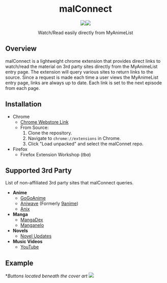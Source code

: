 <div align="center">
<h1>malConnect</h1>
<a href="https://github.com/jonathanlo411/malConnect/releases"><img src="https://img.shields.io/github/v/release/jonathanlo411/malConnect"></a><a href="https://github.com/jonathanlo411/malConnect/blob/main/LICENSE"><img src="https://img.shields.io/github/license/jonathanlo411/malConnect"></a>
<p style="text-align: center;">Watch/Read easily directly from MyAnimeList</p>
</div>

## Overview
malConnect is a lightweight chrome extension that provides direct links to watch/read the material on 3rd party sites directly from the MyAnimeList entry page. The extension will query various sites to return links to the source. Since a request is made each time a user views the MyAnimeList entry page, links are always up to date. Each link is set to the next episode from each page.

## Installation
- Chrome
	- [Chrome Webstore Link](https://chrome.google.com/webstore/detail/malconnect/chjndlglgibbpffohnodhcfohpfegogg)
	- From Source:
		1. Clone the repository.
		2. Navigate to `chrome://extensions` in Chrome.
		3. Click "Load unpacked" and select the malConnet repo.
- Firefox
	- Firefox Extension Workshop (*tba*)

## Supported 3rd Party
List of non-affiliated 3rd party sites that malConnect queries.
- **Anime**
	- [GoGoAnime](https://gogoanimehd.io/)
	- [Aniwave](https://aniwave.to/home) (Formerly [9anime](https://9anime.pl/))
	- [Anix](https://anix.to/home)
- **Manga**
	- [MangaDex](https://mangadex.org/)
	- [Manganelo](https://m.manganelo.com/wwww)
- **Novels**
	- [Novel Updates](https://www.novelupdates.com/)
- **Music Videos**
	- [YouTube](https://www.youtube.com/)

## Example
**Buttons located beneath the cover art*
![](https://cdn.discordapp.com/attachments/942218891952783421/1152748517304053800/ezgif.com-gif-maker.gif?ex=6514bb37&is=651369b7&hm=6d8cb9c6f710513dc144d9b21944c88e551edf70d2ba421c6b25992b6e2a40d0&)
